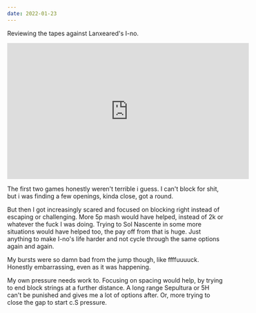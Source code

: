 ```yaml
---
date: 2022-01-23
---
```

Reviewing the tapes against Lanxeared's I-no.

<iframe width="560" height="315" src="https://www.youtube.com/embed/o2ud9J7-DYA" title="YouTube video player" frameborder="0" allow="accelerometer; autoplay; clipboard-write; encrypted-media; gyroscope; picture-in-picture" allowfullscreen></iframe>

The first two games honestly weren't terrible i guess. I can't block for shit, but i was finding a few openings, kinda close, got a round.

But then I got increasingly scared and focused on blocking right instead of escaping or challenging. More 5p mash would have helped, instead of 2k or whatever the fuck I was doing. Trying to Sol Nascente in some more situations would have helped too, the pay off from that is huge. Just anything to make I-no's life harder and not cycle through the same options again and again.

My bursts were so damn bad from the jump though, like ffffuuuuck. Honestly embarrassing, even as it was happening.

My own pressure needs work to. Focusing on spacing would help, by trying to end block strings at a further distance. A long range Sepultura or 5H can't be punished and gives me a lot of options after. Or, more trying to close the gap to start c.S pressure.